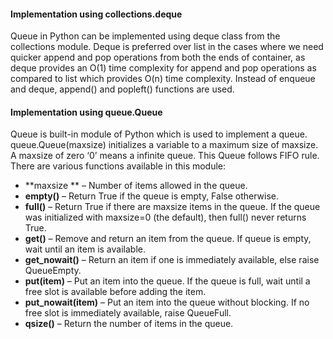 #### Implementation using collections.deque

Queue in Python can be implemented using deque class from the collections module. Deque is preferred over list in the cases where we need quicker append and pop operations from both the ends of container, as deque provides an O(1) time complexity for append and pop operations as compared to list which provides O(n) time complexity. Instead of enqueue and deque, append() and popleft() functions are used.

#### Implementation using queue.Queue

Queue is built-in module of Python which is used to implement a queue. queue.Queue(maxsize) initializes a variable to a maximum size of maxsize. A maxsize of zero ‘0’ means a infinite queue. This Queue follows FIFO rule.
There are various functions available in this module:

* **maxsize ** – Number of items allowed in the queue.
* **empty()** – Return True if the queue is empty, False otherwise.
* **full()** – Return True if there are maxsize items in the queue. If the queue was initialized with maxsize=0 (the default), then full() never returns True.
* **get()** – Remove and return an item from the queue. If queue is empty, wait until an item is available.
* **get_nowait()** – Return an item if one is immediately available, else raise QueueEmpty.
* **put(item)** – Put an item into the queue. If the queue is full, wait until a free slot is available before adding the item.
* **put_nowait(item)** – Put an item into the queue without blocking. If no free slot is immediately available, raise QueueFull.
* **qsize()** – Return the number of items in the queue.

